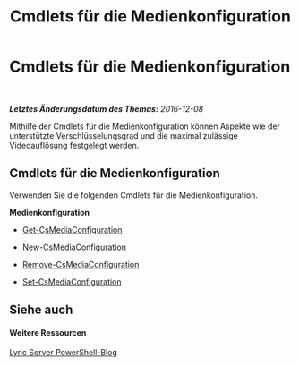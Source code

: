 ﻿---
title: Cmdlets für die Medienkonfiguration
TOCTitle: Cmdlets für die Medienkonfiguration
ms:assetid: 3b0802a4-3ce5-4ffd-89bb-292a2e86ff0e
ms:mtpsurl: https://technet.microsoft.com/de-de/library/Gg415647(v=OCS.15)
ms:contentKeyID: 49293729
ms.date: 12/10/2016
mtps_version: v=OCS.15
ms.translationtype: HT
---

# Cmdlets für die Medienkonfiguration

 

_**Letztes Änderungsdatum des Themas:** 2016-12-08_

Mithilfe der Cmdlets für die Medienkonfiguration können Aspekte wie der unterstützte Verschlüsselungsgrad und die maximal zulässige Videoauflösung festgelegt werden.

## Cmdlets für die Medienkonfiguration

Verwenden Sie die folgenden Cmdlets für die Medienkonfiguration.

**Medienkonfiguration**

  -   
    [Get-CsMediaConfiguration](get-csmediaconfiguration.md)

  -   
    [New-CsMediaConfiguration](new-csmediaconfiguration.md)

  -   
    [Remove-CsMediaConfiguration](remove-csmediaconfiguration.md)

  -   
    [Set-CsMediaConfiguration](set-csmediaconfiguration.md)

## Siehe auch

#### Weitere Ressourcen

[Lync Server PowerShell-Blog](http://go.microsoft.com/fwlink/?linkid=203150%26clcid=0x407)


